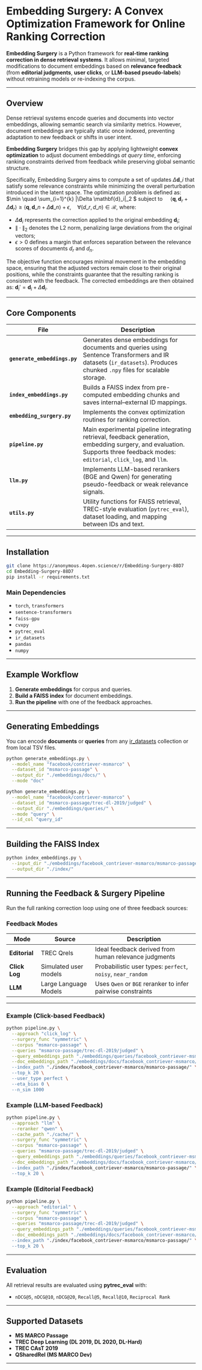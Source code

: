 # Embedding Surgery: A Convex Optimization Framework for Online Ranking Correction

**Embedding Surgery** is a Python framework for **real-time ranking correction in dense retrieval systems**.
It allows minimal, targeted modifications to document embeddings based on **relevance feedback** (from **editorial judgments**, **user clicks**, or **LLM-based pseudo-labels**) without retraining models or re-indexing the corpus.

---

## Overview

Dense retrieval systems encode queries and documents into vector embeddings, allowing semantic search via similarity metrics.
However, document embeddings are typically static once indexed, preventing adaptation to new feedback or shifts in user intent.

**Embedding Surgery** bridges this gap by applying lightweight **convex optimization** to adjust document embeddings *at query time*, enforcing ranking constraints derived from feedback while preserving global semantic structure.

Specifically, Embedding Surgery aims to compute a set of updates $\Delta \mathbf{d}\_i$ that satisfy some relevance constraints while minimizing the overall perturbation introduced in the latent space. The optimization problem is defined as:
$\min \quad \sum\_{i=1}^{k} \|\Delta \mathbf{d}\_i\|_2 $
subject to $\quad \langle \mathbf{q}, \mathbf{d}_r + \Delta \mathbf{d}_r \rangle \geq \langle \mathbf{q}, \mathbf{d}\_n + \Delta \mathbf{d}\_n \rangle + \epsilon, \quad \forall (d\_r, d\_n) \in \mathcal{R}$, where:
- $\Delta \mathbf{d}_i$ represents the correction applied to the original embedding $\mathbf{d}_i$;
- $\| \cdot \|_2$ denotes the L2 norm, penalizing large deviations from the original vectors;
- $\epsilon > 0$ defines a margin that enforces separation between the relevance scores of documents $d_r$ and $d_n$.

The objective function encourages minimal movement in the embedding space, ensuring that the adjusted vectors remain close to their original positions, while the constraints guarantee that the resulting ranking is consistent with the feedback. The corrected embeddings are then obtained as:
$\mathbf{d}_i' = \mathbf{d}_i + \Delta \mathbf{d}_i.$

---

## Core Components

| File                         | Description                                                                                                                                                                                                                                                                                   |
| ---------------------------- | --------------------------------------------------------------------------------------------------------------------------------------------------------------------------------------------------------------------------------------------------------------------------------------------- |
| **`generate_embeddings.py`** | Generates dense embeddings for documents and queries using Sentence Transformers and IR datasets (`ir_datasets`). Produces chunked `.npy` files for scalable storage.                                                                                                                         |
| **`index_embeddings.py`**    | Builds a FAISS index from pre-computed embedding chunks and saves internal–external ID mappings.                                                                                                                                                                                              |
| **`embedding_surgery.py`**   | Implements the convex optimization routines for ranking correction.                                                               |
| **`pipeline.py`**            | Main experimental pipeline integrating retrieval, feedback generation, embedding surgery, and evaluation. Supports three feedback modes: `editorial`, `click_log`, and `llm`.                                                                                                                                                                                                                                                                           |                                                                                                            
| **`llm.py`**                 | Implements LLM-based rerankers (BGE and Qwen) for generating pseudo-feedback or weak relevance signals.                           |                                                                                                                                                                             
| **`utils.py`**               | Utility functions for FAISS retrieval, TREC-style evaluation (`pytrec_eval`), dataset loading, and mapping between IDs and text.                                                                                                                                                       

---

## Installation

```bash
git clone https://anonymous.4open.science/r/Embedding-Surgery-88D7
cd Embedding-Surgery-88D7
pip install -r requirements.txt
```

### Main Dependencies

* `torch`, `transformers`
* `sentence-transformers`
* `faiss-gpu`
* `cvxpy`
* `pytrec_eval`
* `ir_datasets`
* `pandas`
* `numpy`

---

## Example Workflow

1. **Generate embeddings** for corpus and queries.
2. **Build a FAISS index** for document embeddings.
3. **Run the pipeline** with one of the feedback approaches.

---

## Generating Embeddings

You can encode **documents** or **queries** from any [ir_datasets](https://ir-datasets.com/) collection or from local TSV files.

```bash
python generate_embeddings.py \
  --model_name "facebook/contriever-msmarco" \
  --dataset_id "msmarco-passage" \
  --output_dir "./embeddings/docs/" \
  --mode "doc"
```

```bash
python generate_embeddings.py \
  --model_name "facebook/contriever-msmarco" \
  --dataset_id "msmarco-passage/trec-dl-2019/judged" \
  --output_dir "./embeddings/queries/" \
  --mode "query" \
  --id_col "query_id"
```

---

## Building the FAISS Index

```bash
python index_embeddings.py \
  --input_dir "./embeddings/facebook_contriever-msmarco/msmarco-passage/" \
  --output_dir "./index/"
```

---

## Running the Feedback & Surgery Pipeline

Run the full ranking correction loop using one of three feedback sources:

### Feedback Modes

| Mode          | Source                | Description                                                 |
| ------------- | --------------------- | ----------------------------------------------------------- |
| **Editorial** | TREC Qrels            | Ideal feedback derived from human relevance judgments       |
| **Click Log** | Simulated user models | Probabilistic user types: `perfect`, `noisy`, `near_random` |
| **LLM**       | Large Language Models | Uses `Qwen` or `BGE` reranker to infer pairwise constraints |

---

### Example (Click-based Feedback)

```bash
python pipeline.py \
  --approach "click_log" \
  --surgery_func "symmetric" \
  --corpus "msmarco-passage" \
  --queries "msmarco-passage/trec-dl-2019/judged" \
  --query_embeddings_path "./embeddings/queries/facebook_contriever-msmarco/msmarco-passage_trec-dl-2019_judged/" \
  --doc_embeddings_path "./embeddings/docs/facebook_contriever-msmarco/msmarco-passage/ \
  --index_path "./index/facebook_contriever-msmarco/msmarco-passage/" \
  --top_k 20 \
  --user_type perfect \
  --eta_bias 0 \
  --n_sim 1000
```

### Example (LLM-based Feedback)

```bash
python pipeline.py \
  --approach "llm" \
  --reranker "qwen" \
  --cache_path "./cache/" \
  --surgery_func "symmetric" \
  --corpus "msmarco-passage" \
  --queries "msmarco-passage/trec-dl-2019/judged" \
  --query_embeddings_path "./embeddings/queries/facebook_contriever-msmarco/msmarco-passage_trec-dl-2019_judged/" \
  --doc_embeddings_path "./embeddings/docs/facebook_contriever-msmarco/msmarco-passage/ \
  --index_path "./index/facebook_contriever-msmarco/msmarco-passage/" \
  --top_k 20 \
```

### Example (Editorial Feedback)

```bash
python pipeline.py \
  --approach "editorial" \
  --surgery_func "symmetric" \
  --corpus "msmarco-passage" \
  --queries "msmarco-passage/trec-dl-2019/judged" \
  --query_embeddings_path "./embeddings/queries/facebook_contriever-msmarco/msmarco-passage_trec-dl-2019_judged/" \
  --doc_embeddings_path "./embeddings/docs/facebook_contriever-msmarco/msmarco-passage/ \
  --index_path "./index/facebook_contriever-msmarco/msmarco-passage/" \
  --top_k 20 \
```

---

## Evaluation

All retrieval results are evaluated using **pytrec_eval** with:

* `nDCG@5`, `nDCG@10`, `nDCG@20`, `Recall@5`, `Recall@10`, `Reciprocal Rank`

---

## Supported Datasets

* **MS MARCO Passage**
* **TREC Deep Learning (DL 2019, DL 2020, DL-Hard)**
* **TREC CAsT 2019**
* **QSharedRel (MS MARCO Dev)**

---

